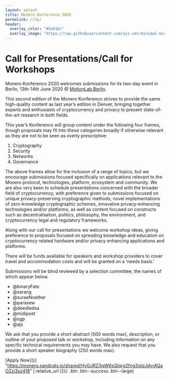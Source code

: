 ```yaml
---
layout: splash
title: Monero Konferenco 2020
permalink: /cfp/
header:
  overlay_color: "#5e616c"
  overlay_image: "https://raw.githubusercontent.com/ajs-xmr/minimal-mistakes/master/assets/images/berlin-banner.jpg"
---
```

# Call for Presentations/Call for Workshops

Monero Konferenco 2020 welcomes submissions for its two-day event in Berlin, 13th-14th June 2020 @ [MotionLab.Berlin](/minimal-mistakes/event-info/).

This second edition of the Monero Konferenco strives to provide the same high-quality content as last year’s edition in Denver, bringing together experts and enthusiasts of cryptocurrency and privacy to present state-of-the-art research in both fields.

This year’s Konferenco will group content under the following four frames, though proposals may fit into these categories broadly if otherwise relevant as they are not to be seen as overly prescriptive:

1. Cryptography
2. Security
3. Networks
4. Governance

The above frames allow for the inclusion of a range of topics, but we encourage submissions focused specifically on applications relevant to the Monero protocol, technologies, platform, ecosystem and community. We are also very keen to schedule presentations concerned with the broader field of cryptocurrency, with preference given to submissions focused on unique privacy-preserving cryptographic methods, novel implementations of zero-knowledge cryptographic schemes, innovative privacy-enhancing technologies and/or platforms, as well as content focused on constructs such as decentralisation, politics, philosophy, the environment, and cryptocurrency legal and regulatory frameworks.

Along with our call for presentations we welcome workshop ideas, giving preference to proposals focused on spreading knowledge and education on cryptocurrency related hardware and/or privacy enhancing applications and platforms.

There will be funds available for speakers and workshop providers to cover travel and accommodation costs and will be granted on a ‘needs basis.'

Submissions will be blind reviewed by a selection committee, the names of which appear below.

- @binaryFate
- @sarang
- @suraeNoether
- @parasew
- @deedledea
- @midipoet
- @sgp
- @ajs

We ask that you provide a short abstract (500 words max), description, or outline of your proposed talk or workshop, including information on any specific technical requirements you may have. We also request that you provide a short speaker biography (250 words max).


[Apply Now]({{ "https://monero.sandcats.io/shared/HyGJRZ3jsW6sQIqrg2fng3islzJdyrAQaOZzj3sz418" | relative_url }}){: .btn .btn--success .btn--large}
